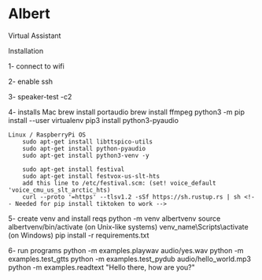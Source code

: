 # Albert
Virtual Assistant


Installation

1- connect to wifi

2- enable ssh

3- speaker-test -c2

4- installs
    Mac
        brew install portaudio
        brew install ffmpeg
        <!-- brew install espeak -->
        python3 -m pip install --user virtualenv
        pip3 install python3-pyaudio

    Linux / RaspberryPi OS
        sudo apt-get install libttspico-utils
        sudo apt-get install python-pyaudio
        sudo apt-get install python3-venv -y
<!-- wget http://ftp.us.debian.org/debian/pool/non-free/s/svox/libttspico0_1.0+git20130326-9_armhf.deb
        wget http://ftp.us.debian.org/debian/pool/non-free/s/svox/libttspico-utils_1.0+git20130326-9_armhf.deb
        sudo apt-get install -f ./libttspico0_1.0+git20130326-9_armhf.deb ./libttspico-utils_1.0+git20130326-9_armhf.deb
        pico2wave -l en-US -w lookdave.wav "Hi, Welcome to Circuit Digest Tutorial" && aplay lookdave.wav -->
        sudo apt-get install festival
        sudo apt-get install festvox-us-slt-hts
        add this line to /etc/festival.scm: (set! voice_default 'voice_cmu_us_slt_arctic_hts)
        curl --proto '=https' --tlsv1.2 -sSf https://sh.rustup.rs | sh <!-- Needed for pip install tiktoken to work -->



5- create venv and install reqs
    python -m venv albertvenv
    source albertvenv/bin/activate (on Unix-like systems)
    venv_name\Scripts\activate (on Windows)
    pip install -r requirements.txt

6- run programs
   python -m examples.playwav audio/yes.wav
   python -m examples.test_gtts
   python -m examples.test_pydub audio/hello_world.mp3
   python -m examples.readtext "Hello there, how are you?"